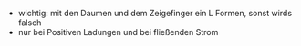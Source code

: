 - wichtig: mit den Daumen und dem Zeigefinger ein L Formen, sonst wirds falsch 
- nur bei Positiven Ladungen und bei fließenden Strom 
